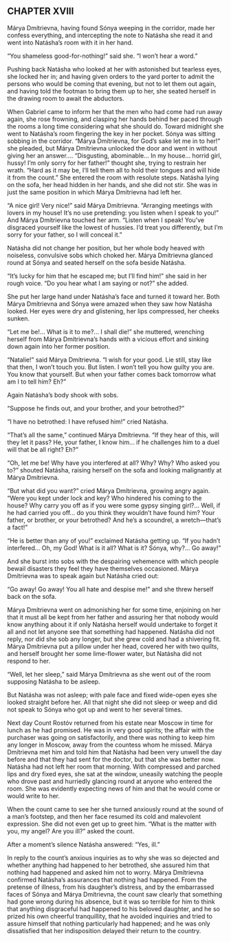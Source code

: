 ## CHAPTER XVIII

Márya Dmítrievna, having found Sónya weeping in the corridor, made her
confess everything, and intercepting the note to Natásha she read it and
went into Natásha’s room with it in her hand.

“You shameless good-for-nothing!” said she. “I won’t hear a word.”

Pushing back Natásha who looked at her with astonished but tearless
eyes, she locked her in; and having given orders to the yard porter to
admit the persons who would be coming that evening, but not to let them
out again, and having told the footman to bring them up to her, she
seated herself in the drawing room to await the abductors.

When Gabriel came to inform her that the men who had come had run
away again, she rose frowning, and clasping her hands behind her paced
through the rooms a long time considering what she should do. Toward
midnight she went to Natásha’s room fingering the key in her pocket.
Sónya was sitting sobbing in the corridor. “Márya Dmítrievna, for God’s
sake let me in to her!” she pleaded, but Márya Dmítrievna unlocked
the door and went in without giving her an answer.... “Disgusting,
abominable... In my house... horrid girl, hussy! I’m only sorry for her
father!” thought she, trying to restrain her wrath. “Hard as it may
be, I’ll tell them all to hold their tongues and will hide it from the
count.” She entered the room with resolute steps. Natásha lying on the
sofa, her head hidden in her hands, and she did not stir. She was in
just the same position in which Márya Dmítrievna had left her.

“A nice girl! Very nice!” said Márya Dmítrievna. “Arranging meetings
with lovers in my house! It’s no use pretending: you listen when I speak
to you!” And Márya Dmítrievna touched her arm. “Listen when I speak!
You’ve disgraced yourself like the lowest of hussies. I’d treat you
differently, but I’m sorry for your father, so I will conceal it.”

Natásha did not change her position, but her whole body heaved with
noiseless, convulsive sobs which choked her. Márya Dmítrievna glanced
round at Sónya and seated herself on the sofa beside Natásha.

“It’s lucky for him that he escaped me; but I’ll find him!” she said in
her rough voice. “Do you hear what I am saying or not?” she added.

She put her large hand under Natásha’s face and turned it toward her.
Both Márya Dmítrievna and Sónya were amazed when they saw how Natásha
looked. Her eyes were dry and glistening, her lips compressed, her
cheeks sunken.

“Let me be!... What is it to me?... I shall die!” she muttered,
wrenching herself from Márya Dmítrievna’s hands with a vicious effort
and sinking down again into her former position.

“Natalie!” said Márya Dmítrievna. “I wish for your good. Lie still,
stay like that then, I won’t touch you. But listen. I won’t tell you how
guilty you are. You know that yourself. But when your father comes back
tomorrow what am I to tell him? Eh?”

Again Natásha’s body shook with sobs.

“Suppose he finds out, and your brother, and your betrothed?”

“I have no betrothed: I have refused him!” cried Natásha.

“That’s all the same,” continued Márya Dmítrievna. “If they hear of
this, will they let it pass? He, your father, I know him... if he
challenges him to a duel will that be all right? Eh?”

“Oh, let me be! Why have you interfered at all? Why? Why? Who asked
you to?” shouted Natásha, raising herself on the sofa and looking
malignantly at Márya Dmítrievna.

“But what did you want?” cried Márya Dmítrievna, growing angry again.
“Were you kept under lock and key? Who hindered his coming to the house?
Why carry you off as if you were some gypsy singing girl?... Well, if he
had carried you off... do you think they wouldn’t have found him?
Your father, or brother, or your betrothed? And he’s a scoundrel, a
wretch—that’s a fact!”

“He is better than any of you!” exclaimed Natásha getting up. “If you
hadn’t interfered... Oh, my God! What is it all? What is it? Sónya,
why?... Go away!”

And she burst into sobs with the despairing vehemence with which people
bewail disasters they feel they have themselves occasioned. Márya
Dmítrievna was to speak again but Natásha cried out:

“Go away! Go away! You all hate and despise me!” and she threw herself
back on the sofa.

Márya Dmítrievna went on admonishing her for some time, enjoining on her
that it must all be kept from her father and assuring her that nobody
would know anything about it if only Natásha herself would undertake
to forget it all and not let anyone see that something had happened.
Natásha did not reply, nor did she sob any longer, but she grew cold
and had a shivering fit. Márya Dmítrievna put a pillow under her head,
covered her with two quilts, and herself brought her some lime-flower
water, but Natásha did not respond to her.

“Well, let her sleep,” said Márya Dmítrievna as she went out of the room
supposing Natásha to be asleep.

But Natásha was not asleep; with pale face and fixed wide-open eyes she
looked straight before her. All that night she did not sleep or weep and
did not speak to Sónya who got up and went to her several times.

Next day Count Rostóv returned from his estate near Moscow in time for
lunch as he had promised. He was in very good spirits; the affair with
the purchaser was going on satisfactorily, and there was nothing to keep
him any longer in Moscow, away from the countess whom he missed. Márya
Dmítrievna met him and told him that Natásha had been very unwell the
day before and that they had sent for the doctor, but that she was
better now. Natásha had not left her room that morning. With compressed
and parched lips and dry fixed eyes, she sat at the window, uneasily
watching the people who drove past and hurriedly glancing round at
anyone who entered the room. She was evidently expecting news of him and
that he would come or would write to her.

When the count came to see her she turned anxiously round at the sound
of a man’s footstep, and then her face resumed its cold and malevolent
expression. She did not even get up to greet him. “What is the matter
with you, my angel? Are you ill?” asked the count.

After a moment’s silence Natásha answered: “Yes, ill.”

In reply to the count’s anxious inquiries as to why she was so dejected
and whether anything had happened to her betrothed, she assured him
that nothing had happened and asked him not to worry. Márya Dmítrievna
confirmed Natásha’s assurances that nothing had happened. From
the pretense of illness, from his daughter’s distress, and by the
embarrassed faces of Sónya and Márya Dmítrievna, the count saw clearly
that something had gone wrong during his absence, but it was so terrible
for him to think that anything disgraceful had happened to his beloved
daughter, and he so prized his own cheerful tranquillity, that he
avoided inquiries and tried to assure himself that nothing particularly
had happened; and he was only dissatisfied that her indisposition
delayed their return to the country.





